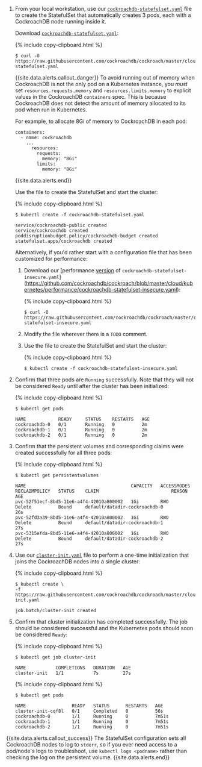 1. From your local workstation, use our [`cockroachdb-statefulset.yaml`](https://github.com/cockroachdb/cockroach/blob/master/cloud/kubernetes/cockroachdb-statefulset.yaml) file to create the StatefulSet that automatically creates 3 pods, each with a CockroachDB node running inside it.

    Download [`cockroachdb-statefulset.yaml`](https://github.com/cockroachdb/cockroach/blob/master/cloud/kubernetes/cockroachdb-statefulset.yaml):

    {% include copy-clipboard.html %}
    ~~~ shell
    $ curl -O https://raw.githubusercontent.com/cockroachdb/cockroach/master/cloud/kubernetes/cockroachdb-statefulset.yaml
    ~~~

    {{site.data.alerts.callout_danger}}
    To avoid running out of memory when CockroachDB is not the only pod on a Kubernetes instance, you *must* set `resources.requests.memory` and `resources.limits.memory` to explicit values in the CockroachDB `containers` spec. This is because CockroachDB does not detect the amount of memory allocated to its pod when run in Kubernetes. 

    For example, to allocate 8Gi of memory to CockroachDB in each pod: 

    ~~~
    containers:
      - name: cockroachdb
        ...
          resources:
            requests:
              memory: "8Gi"
            limits:
              memory: "8Gi"
    ~~~
    {{site.data.alerts.end}}

    Use the file to create the StatefulSet and start the cluster:

    {% include copy-clipboard.html %}
    ~~~ shell
    $ kubectl create -f cockroachdb-statefulset.yaml
    ~~~

    ~~~
    service/cockroachdb-public created
    service/cockroachdb created
    poddisruptionbudget.policy/cockroachdb-budget created
    statefulset.apps/cockroachdb created
    ~~~

    Alternatively, if you'd rather start with a configuration file that has been customized for performance:

    1. Download our [performance [version](cluster-settings.html#setting-version) of `cockroachdb-statefulset-insecure.yaml`](https://github.com/cockroachdb/cockroach/blob/master/cloud/kubernetes/performance/cockroachdb-statefulset-insecure.yaml):

        {% include copy-clipboard.html %}
        ~~~ shell
        $ curl -O https://raw.githubusercontent.com/cockroachdb/cockroach/master/cloud/kubernetes/performance/cockroachdb-statefulset-insecure.yaml
        ~~~

    2. Modify the file wherever there is a `TODO` comment.

    3. Use the file to create the StatefulSet and start the cluster:

        {% include copy-clipboard.html %}
        ~~~ shell
        $ kubectl create -f cockroachdb-statefulset-insecure.yaml
        ~~~

2. Confirm that three pods are `Running` successfully. Note that they will not
   be considered `Ready` until after the cluster has been initialized:

    {% include copy-clipboard.html %}
    ~~~ shell
    $ kubectl get pods
    ~~~

    ~~~
    NAME            READY     STATUS    RESTARTS   AGE
    cockroachdb-0   0/1       Running   0          2m
    cockroachdb-1   0/1       Running   0          2m
    cockroachdb-2   0/1       Running   0          2m
    ~~~

3. Confirm that the persistent volumes and corresponding claims were created successfully for all three pods:

    {% include copy-clipboard.html %}
    ~~~ shell
    $ kubectl get persistentvolumes
    ~~~

    ~~~
    NAME                                       CAPACITY   ACCESSMODES   RECLAIMPOLICY   STATUS    CLAIM                           REASON    AGE
    pvc-52f51ecf-8bd5-11e6-a4f4-42010a800002   1Gi        RWO           Delete          Bound     default/datadir-cockroachdb-0             26s
    pvc-52fd3a39-8bd5-11e6-a4f4-42010a800002   1Gi        RWO           Delete          Bound     default/datadir-cockroachdb-1             27s
    pvc-5315efda-8bd5-11e6-a4f4-42010a800002   1Gi        RWO           Delete          Bound     default/datadir-cockroachdb-2             27s
    ~~~

4. Use our [`cluster-init.yaml`](https://raw.githubusercontent.com/cockroachdb/cockroach/master/cloud/kubernetes/cluster-init.yaml) file to perform a one-time initialization that joins the CockroachDB nodes into a single cluster:

    {% include copy-clipboard.html %}
    ~~~ shell
    $ kubectl create \
    -f https://raw.githubusercontent.com/cockroachdb/cockroach/master/cloud/kubernetes/cluster-init.yaml
    ~~~

    ~~~
    job.batch/cluster-init created
    ~~~

5. Confirm that cluster initialization has completed successfully. The job should be considered successful and the Kubernetes pods should soon be considered `Ready`:

    {% include copy-clipboard.html %}
    ~~~ shell
    $ kubectl get job cluster-init
    ~~~

    ~~~
    NAME           COMPLETIONS   DURATION   AGE
    cluster-init   1/1           7s         27s
    ~~~

    {% include copy-clipboard.html %}
    ~~~ shell
    $ kubectl get pods
    ~~~

    ~~~
    NAME                 READY   STATUS      RESTARTS   AGE
    cluster-init-cqf8l   0/1     Completed   0          56s
    cockroachdb-0        1/1     Running     0          7m51s
    cockroachdb-1        1/1     Running     0          7m51s
    cockroachdb-2        1/1     Running     0          7m51s
    ~~~

{{site.data.alerts.callout_success}}
The StatefulSet configuration sets all CockroachDB nodes to log to `stderr`, so if you ever need access to a pod/node's logs to troubleshoot, use `kubectl logs <podname>` rather than checking the log on the persistent volume.
{{site.data.alerts.end}}
